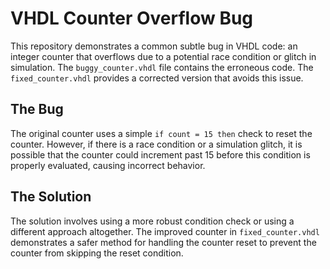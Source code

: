 # VHDL Counter Overflow Bug
This repository demonstrates a common subtle bug in VHDL code: an integer counter that overflows due to a potential race condition or glitch in simulation. The `buggy_counter.vhdl` file contains the erroneous code. The `fixed_counter.vhdl` provides a corrected version that avoids this issue. 

## The Bug
The original counter uses a simple `if count = 15 then` check to reset the counter.  However, if there is a race condition or a simulation glitch, it is possible that the counter could increment past 15 before this condition is properly evaluated, causing incorrect behavior.

## The Solution
The solution involves using a more robust condition check or using a different approach altogether. The improved counter in `fixed_counter.vhdl` demonstrates a safer method for handling the counter reset to prevent the counter from skipping the reset condition.